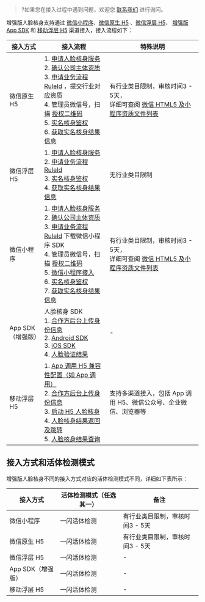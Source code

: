 >?如果您在接入过程中遇到问题，欢迎您 [联系我们](https://cloud.tencent.com/document/product/1007/56130) 进行询问。

增强版人脸核身支持通过  [微信小程序](https://cloud.tencent.com/document/product/1007/31071)、[微信原生 H5](https://cloud.tencent.com/document/product/1007/49538) 、[微信浮层 H5](https://cloud.tencent.com/document/product/1007/78124)、 [增强版 App SDK](https://cloud.tencent.com/document/product/1007/57617) 和 [移动浮层 H5](https://cloud.tencent.com/document/product/1007/61072) 渠道接入，接入流程如下：

| 接入方式            | 接入流程                                                     | 特殊说明                                                     |
| ------------------- | ------------------------------------------------------------ | ------------------------------------------------------------ |
| 微信原生 H5 | 1. [申请人脸核身服务](https://cloud.tencent.com/login?s_url=https%3A%2F%2Fconsole.cloud.tencent.com%2Ffaceid%2Faccess)<br>2. [确认公司主体资质](https://cloud.tencent.com/document/product/1007/42684)<br>3. [申请业务流程 RuleId](https://console.cloud.tencent.com/faceid) ，提交行业对应资质<br>4. 管理员微信号，扫描 [授权二维码](https://open.faceid.qq.com/view/auth.html)<br>5.  [实名核身鉴权](https://cloud.tencent.com/document/product/1007/31816)<br>6. [获取实名核身结果信息](https://cloud.tencent.com/document/product/1007/41957) | 有行业类目限制，审核时间3 - 5天，<br>详细可查阅 [微信 HTML5 及小程序资质文件列表](https://cloud.tencent.com/document/product/1007/42684) |
|微信浮层 H5 |1. [申请人脸核身服务](https://cloud.tencent.com/login?s_url=https%3A%2F%2Fconsole.cloud.tencent.com%2Ffaceid%2Faccess)<br>2. [申请业务流程 RuleId](https://console.cloud.tencent.com/faceid) <br>3. [实名核身鉴权](https://cloud.tencent.com/document/product/1007/31816)<br>4. [获取实名核身结果信息](https://cloud.tencent.com/document/product/1007/41957) | 无行业类目限制|
| 微信小程序          | 1. [申请人脸核身服务](https://cloud.tencent.com/login?s_url=https%3A%2F%2Fconsole.cloud.tencent.com%2Ffaceid%2Faccess)<br>2. [确认公司主体资质](https://cloud.tencent.com/document/product/1007/42684)<br>3. [申请业务流程 RuleId](https://console.cloud.tencent.com/faceid) 下载微信小程序 SDK<br>4. 管理员微信号，扫描 [授权二维码](https://open.faceid.qq.com/view/auth.html)<br>5.  [微信小程序接入](https://cloud.tencent.com/document/product/1007/31071)<br>6.  [实名核身鉴权](https://cloud.tencent.com/document/product/1007/31816)<br>7. [获取实名核身结果信息](https://cloud.tencent.com/document/product/1007/41957) | 有行业类目限制，审核时间3 - 5天，<br>详细可查阅 [微信 HTML5 及小程序资质文件列表](https://cloud.tencent.com/document/product/1007/42684) |
| App SDK（增强版）             | 人脸核身 SDK<br>1. [合作方后台上传身份信息](https://cloud.tencent.com/document/product/1007/57617)<br>2.  [Android SDK](https://cloud.tencent.com/document/product/1007/57619)<br>3. [iOS SDK](https://cloud.tencent.com/document/product/1007/57625)<br>4. [人脸验证结果]( https://cloud.tencent.com/document/product/1007/57637)<br> | -                                                            |
| 移动浮层 H5 |1. [App 调用 H5 兼容性配置（如 App 调用）](https://cloud.tencent.com/document/product/1007/61076)<br>2. [合作方后台上传身份信息](https://cloud.tencent.com/document/product/1007/61073)<br>3. [启动 H5 人脸核身](https://cloud.tencent.com/document/product/1007/61074)<br>4. [人脸核身结果返回及跳转](https://cloud.tencent.com/document/product/1007/61075) <br>5. [人脸核身结果查询](https://cloud.tencent.com/document/product/1007/61300)   |支持多渠道接入，包括 App 调用 H5、微信公众号、企业微信、浏览器等|


## 接入方式和活体检测模式
增强版人脸核身不同的接入方式对应的活体检测模式不同，详细如下表所示：

|接入方式|  活体检测模式（任选其一）| 备注|
|-----------|------------------|-------|
|微信小程序|一闪活体检测 |有行业类目限制，审核时间3 - 5天|
|微信原生 H5  |一闪活体检测 |有行业类目限制，审核时间3 - 5天|
|微信浮层 H5| 一闪活体检测| -|
|App SDK（增强版） |一闪活体检测 |-|
|移动浮层 H5  |一闪活体检测|  -|



